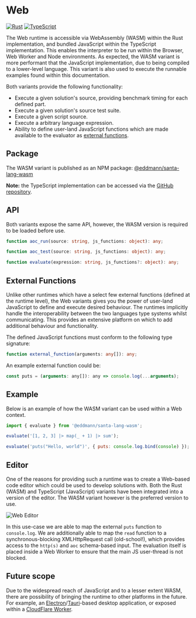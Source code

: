 # Web

[![Rust](https://img.shields.io/badge/rust-%23000000.svg?style=for-the-badge&logo=rust&logoColor=white)](https://github.com/eddmann/santa-lang-rs/tree/main/runtime/wasm) [![TypeScript](https://img.shields.io/badge/typescript-%23007ACC.svg?style=for-the-badge&logo=typescript&logoColor=white)](https://github.com/eddmann/santa-lang-ts/tree/main/src/web)

The Web runtime is accessible via WebAssembly (WASM) within the Rust implementation, and bundled JavaScript within the TypeScript implementation.
This enables the interpreter to be run within the Browser, Web Worker and Node environments.
As expected, the WASM variant is more performant that the JavaScript implementation, due to being compiled to a lower-level language.
This variant is also used to execute the runnable examples found within this documentation.

Both variants provide the following functionality:

- Execute a given solution's source, providing benchmark timing for each defined part.
- Execute a given solution's source test suite.
- Execute a given script source.
- Execute a arbitrary language expression.
- Ability to define user-land JavaScript functions which are made available to the evaluator as [external functions](language.md#external).

## Package

The WASM variant is published as an NPM package: [@eddmann/santa-lang-wasm](https://github.com/eddmann/santa-lang-rs/pkgs/npm/santa-lang-wasm)

**Note:** the TypeScript implementation can be accessed via the [GitHub repository](https://github.com/eddmann/santa-lang-ts).

## API

Both variants expose the same API, however, the WASM version is required to be loaded before use.

```typescript
function aoc_run(source: string, js_functions: object): any;

function aoc_test(source: string, js_functions: object): any;

function evaluate(expression: string, js_functions?: object): any;
```

## External Functions

Unlike other runtimes which have a select few external functions (defined at the runtime level), the Web variants gives you the power of user-land JavaScript to define and execute desired behaviour.
The runtimes implicitly handle the interoperability between the two languages type systems whilst communicating.
This provides an extensive platform on which to add additional behaviour and functionality.

The defined JavaScript functions must conform to the following type signature:

```typescript
function external_function(arguments: any[]): any;
```

An example external function could be:

```js
const puts = (arguments: any[]): any => console.log(...arguments);
```

## Example

Below is an example of how the WASM variant can be used within a Web context.

```js
import { evaluate } from '@eddmann/santa-lang-wasm';

evaluate('[1, 2, 3] |> map(_ + 1) |> sum');

evaluate('puts("Hello, world")', { puts: console.log.bind(console) });
```

## Editor

One of the reasons for providing such a runtime was to create a Web-based code editor which could be used to develop solutions with.
Both the Rust (WASM) and TypeScript (JavaScript) variants have been integrated into a version of the editor.
The WASM variant however is the preferred version to use.

<img alt="Web Editor" src="/assets/web-editor.png" style="max-width:600px;margin:0 auto;display:block;" />

In this use-case we are able to map the external `puts` function to `console.log`.
We are additionally able to map the `read` function to a synchronous-blocking XMLHttpRequest call (old-school!), which provides access to the `http(s)` and `aoc` schema-based input.
The evaluation itself is placed inside a Web Worker to ensure that the main JS user-thread is not blocked.

## Future scope

Due to the widespread reach of JavaScript and to a lesser extent WASM, there are possibility of bringing the runtime to other platforms in the future.
For example, an [Electron](https://www.electronjs.org/)/[Tauri](https://tauri.app/)-based desktop application, or exposed within a [CloudFlare Worker](https://workers.cloudflare.com/).
